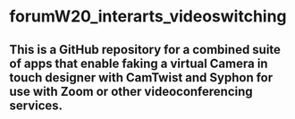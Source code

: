 # forumW20_interarts_videoswitching

## This is a GitHub repository for a combined suite of apps that enable faking a virtual Camera in touch designer with CamTwist and Syphon for use with Zoom or other videoconferencing services.
